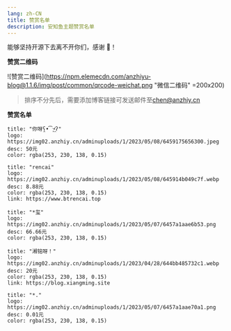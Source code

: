 ```yaml
---
lang: zh-CN
title: 赞赏名单
description: 安知鱼主题赞赏名单
---
```


能够坚持开源下去离不开你们，感谢 🙏！

**赞赏二维码**

![赞赏二维码](https://npm.elemecdn.com/anzhiyu-blog@1.1.6/img/post/common/qrcode-weichat.png "微信二维码" =200x200)

> 排序不分先后，需要添加博客链接可发送邮件至[chen@anzhiy.cn](http://mail.qq.com/cgi-bin/qm_share?t=qm_mailme&email=dxQfEhk3FhkNHx4OWRQZ)

**赞赏名单**

```card
title: "你呀ʕ̯•͡ˑ͓•̯᷅ʔ"
logo: https://img02.anzhiy.cn/adminuploads/1/2023/05/08/6459175656300.jpeg
desc: 50元
color: rgba(253, 230, 138, 0.15)
```

```card
title: "rencai"
logo: https://img02.anzhiy.cn/adminuploads/1/2023/05/08/645914b049c7f.webp
desc: 8.88元
color: rgba(253, 230, 138, 0.15)
link: https://www.btrencai.top
```

```card
title: "*玺"
logo: https://img02.anzhiy.cn/adminuploads/1/2023/05/07/6457a1aae6b53.png
desc: 66.66元
color: rgba(253, 230, 138, 0.15)
```

```card
title: "湘铭呀！"
logo: https://img02.anzhiy.cn/adminuploads/1/2023/04/28/644bb485732c1.webp
desc: 20元
color: rgba(253, 230, 138, 0.15)
link: https://blog.xiangming.site
```

```card
title: "*."
logo: https://img02.anzhiy.cn/adminuploads/1/2023/05/07/6457a1aae70a1.png
desc: 0.01元
color: rgba(253, 230, 138, 0.15)
```
